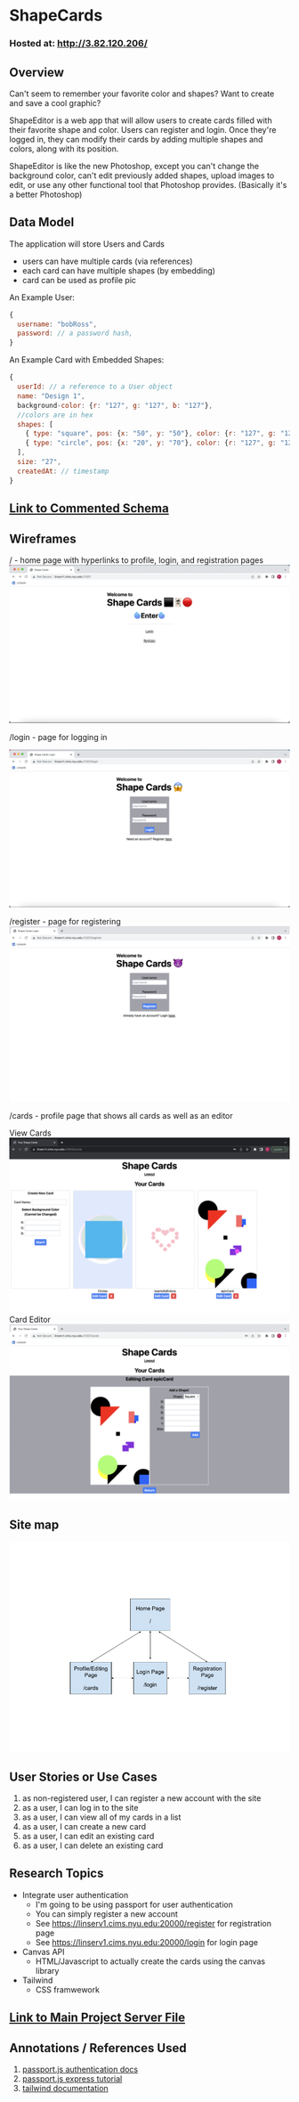 # ShapeCards
### Hosted at: http://3.82.120.206/
## Overview

Can't seem to remember your favorite color and shapes? Want to create and save a cool graphic?

ShapeEditor is a web app that will allow users to create cards filled with their favorite shape and color. Users can register and login. Once they're logged in, they can modify their cards by adding multiple shapes and colors, along with its position.

ShapeEditor is like the new Photoshop, except you can't change the background color, can't edit previously added shapes, upload images to edit, or use any other functional tool that Photoshop provides. (Basically it's a better Photoshop)

## Data Model

The application will store Users and Cards

* users can have multiple cards (via references)
* each card can have multiple shapes (by embedding)
* card can be used as profile pic

An Example User:

```javascript
{
  username: "bobRoss",
  password: // a password hash,
}
```

An Example Card with Embedded Shapes:

```javascript
{
  userId: // a reference to a User object
  name: "Design 1",
  background-color: {r: "127", g: "127", b: "127"},
  //colors are in hex
  shapes: [
    { type: "square", pos: {x: "50", y: "50"}, color: {r: "127", g: "127", b: "127"}},
    { type: "circle", pos: {x: "20", y: "70"}, color: {r: "127", g: "127", b: "127"}},
  ],
  size: "27",
  createdAt: // timestamp
}
```

## [Link to Commented Schema](db.mjs) 

## Wireframes
/ - home page with hyperlinks to profile, login, and registration pages
![home page "/"](documentation/index.png)

/login - page for logging in

![list](documentation/login.png)

/register - page for registering
![list](documentation/register.png)

/cards - profile page that shows all cards as well as an editor

View Cards
![profile page "/cards"](documentation/profile.png)
Card Editor
![card editor "/cards"](documentation/cardEditor.png)

## Site map

![sitemap](documentation/sitemap.png)

## User Stories or Use Cases

1. as non-registered user, I can register a new account with the site
2. as a user, I can log in to the site
3. as a user, I can view all of my cards in a list
4. as a user, I can create a new card
5. as a user, I can edit an existing card
5. as a user, I can delete an existing card

## Research Topics
* Integrate user authentication
    * I'm going to be using passport for user authentication
    * You can simply register a new account
    * See https://linserv1.cims.nyu.edu:20000/register for registration page
    * See https://linserv1.cims.nyu.edu:20000/login for login page
* Canvas API
    * HTML/Javascript to actually create the cards using the canvas library
* Tailwind
    * CSS framwework

## [Link to Main Project Server File](app.mjs) 

## Annotations / References Used


1. [passport.js authentication docs](http://passportjs.org/docs)
3. [passport.js express tutorial](https://heynode.com/tutorial/authenticate-users-node-expressjs-and-passportjs/)
3. [tailwind documentation](https://tailwindcss.com/docs)

